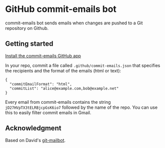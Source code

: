 # GitHub commit-emails bot

commit-emails bot sends emails when changes are pushed to a Git repository on Github.

## Getting started

[Install the commit-emails GitHub app](https://github.com/apps/commit-emails)

In your repo, commit a file called `.github/commit-emails.json` that specifies the recipients and the format of the emails (html or text):

```
{
  "commitEmailFormat": "html",
  "commitList": "alice@example.com,bob@example.net"
}
```

Every email from commit-emails contains the string `jD27HVpTX3tELRBjcpGsK6io7` followed by the name of the repo. You can use this to easily filter commit emails in Gmail.

## Acknowledgment

Based on David's [git-mailbot](https://github.com/davidlazar/git-mailbot).
